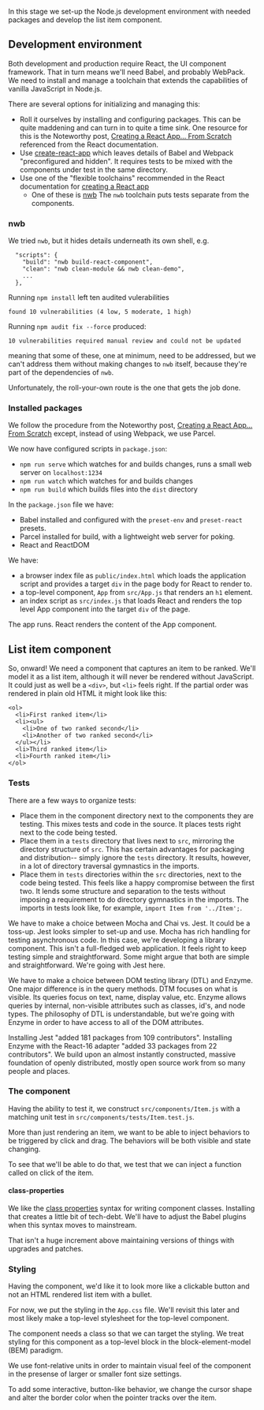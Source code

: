 In this stage we set-up the Node.js development environment with needed packages
and develop the list item component.

## Development environment

Both development and production require React, the UI component framework.
That in turn means we'll need Babel, and probably WebPack.
We need to install and manage a toolchain that extends the capabilities
of vanilla JavaScript in Node.js.

There are several options for initializing and managing this:
- Roll it ourselves by installing and configuring packages.
  This can be quite maddening and can turn in to quite a time sink.
  One resource for this is the Noteworthy post,
  [Creating a React App... From Scratch](https://blog.usejournal.com/creating-a-react-app-from-scratch-f3c693b84658)
  referenced from the React documentation.
- Use [create-react-app](https://github.com/facebook/create-react-app)
  which leaves details of Babel and Webpack "preconfigured and hidden".
  It requires tests to be mixed with the components under test in the
  same directory.
- Use one of the "flexible toolchains" recommended in the React documentation
  for [creating a React app](https://reactjs.org/docs/create-a-new-react-app.html#more-flexible-toolchains)
    - One of these is
      [nwb](https://github.com/insin/nwb/blob/master/docs/guides/ReactApps.md#developing-react-apps-with-nwb)
      The `nwb` toolchain puts tests separate from the components.

### nwb

We tried `nwb`, but it hides details underneath its own shell, e.g.
```
  "scripts": {
    "build": "nwb build-react-component",
    "clean": "nwb clean-module && nwb clean-demo",
    ...
  },
```

Running `npm install` left ten audited vulerabilities
```
found 10 vulnerabilities (4 low, 5 moderate, 1 high)
```

Running `npm audit fix --force` produced:
```
10 vulnerabilities required manual review and could not be updated
```
meaning that some of these, one at minimum, need to be addressed, but we can't
address them without making changes to `nwb` itself,
because they're part of the dependencies of `nwb`.

Unfortunately, the roll-your-own route is the one that gets the job done.

### Installed packages

We follow the procedure from the Noteworthy post,
[Creating a React App… From Scratch](https://blog.usejournal.com/creating-a-react-app-from-scratch-f3c693b84658)
except, instead of using Webpack, we use Parcel.

We now have configured scripts in `package.json`:
- `npm run serve` which watches for and builds changes, runs a small web
  server on `localhost:1234`
- `npm run watch` which watches for and builds changes
- `npm run build` which builds files into the `dist` directory

In the `package.json` file we have:
- Babel installed and configured with the
  `preset-env` and `preset-react` presets.
- Parcel installed for build, with a lightweight web server for poking.
- React and ReactDOM

We have:
- a browser index file as `public/index.html` which loads the
  application script and provides a target `div` in the page body for
  React to render to.
- a top-level component, `App` from `src/App.js` that renders
  an `h1` element.
- an index script as `src/index.js` that loads React and renders
  the top level App component into the target `div` of the page.

The app runs. React renders the content of the App component.

## List item component

So, onward! We need a component that captures an item to be ranked.
We'll model it as a list item, although it will never be rendered without
JavaScript. It could just as well be a `<div>`, but `<li>` feels right.
If the partial order was rendered in plain old HTML it might look like this:

```
<ol>
  <li>First ranked item</li>
  <li><ul>
    <li>One of two ranked second</li>
    <li>Another of two ranked second</li>
  </ul></li>
  <li>Third ranked item</li>
  <li>Fourth ranked item</li>
</ol>
```

### Tests

There are a few ways to organize tests:
- Place them in the component directory next to the components they are
testing. This mixes tests and code in the source. It places tests right
next to the code being tested.
- Place them in a `tests` directory that lives next to `src`, mirroring the
directory structure of `src`. This has certain advantages for packaging and
distribution-- simply ignore the `tests` directory. It results, however,
in a lot of directory traversal gymnastics in the imports.
- Place them in `tests` directories within the `src` directories, next to
the code being tested. This feels like a happy compromise between the first
two. It lends some structure and separation to the tests without imposing
a requirement to do directory gymnastics in the imports. The imports in
tests look like, for example, `import Item from '../Item';`.

We have to make a choice between Mocha and Chai vs. Jest. It could be a
toss-up. Jest looks simpler to set-up and use. Mocha has rich handling
for testing asynchronous code. In this case, we're developing a library
component. This isn't a full-fledged web application. It feels right to
keep testing simple and straightforward. Some might argue that both are
simple and straightforward. We're going with Jest here.

We have to make a choice between DOM testing library (DTL) and Enzyme.
One major difference is in the query methods. DTM focuses on what is visible.
Its queries focus on text, name, display value, etc. Enzyme allows queries
by internal, non-visible attributes such as classes, id's, and node types.
The philosophy of DTL is understandable, but we're going with Enzyme
in order to have access to all of the DOM attributes.

Installing Jest "added 181 packages from 109 contributors".
Installing Enzyme with the React-16 adapter
"added 33 packages from 22 contributors".
We build upon an almost instantly constructed, massive foundation of
openly distributed, mostly open source work from so many people and places.

### The component

Having the ability to test it, we construct `src/components/Item.js` with
a matching unit test in `src/components/tests/Item.test.js`.

More than just rendering an item, we want to be able to inject behaviors
to be triggered by click and drag. The behaviors will be both visible and
state changing.

To see that we'll be able to do that, we test that we can inject a function
called on click of the item.

#### class-properties

We like the
[class properties](https://babeljs.io/docs/en/babel-plugin-proposal-class-properties)
syntax for writing component classes.
Installing that creates a little bit of tech-debt. We'll have to adjust the
Babel plugins when this syntax moves to mainstream.

That isn't a huge increment above maintaining versions of things with
upgrades and patches.

### Styling

Having the component, we'd like it to look more like a clickable button
and not an HTML rendered list item with a bullet.

For now, we put the styling in the `App.css` file. We'll revisit this later
and most likely make a top-level stylesheet for the top-level component.

The component needs a class so that we can target the styling. We treat
styling for this component as a top-level block in the block-element-model
(BEM) paradigm.

We use font-relative units in order to maintain visual feel of the
component in the presense of larger or smaller font size settings.

To add some interactive, button-like behavior, we change the cursor shape
and alter the border color when the pointer tracks over the item.
